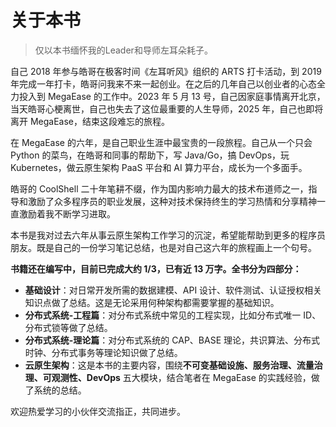 # 关于本书

> 仅以本书缅怀我的Leader和导师左耳朵耗子。

自己 2018 年参与皓哥在极客时间《左耳听风》组织的 ARTS 打卡活动，到 2019 年完成一年打卡，皓哥问我来不来一起创业。在之后的几年自己以创业者的心态全力投入到 MegaEase 的工作中。2023 年 5 月 13 号，自己因家庭事情离开北京，当天皓哥心梗离世，自己也失去了这位最重要的人生导师，2025 年，自己也即将离开 MegaEase，结束这段难忘的旅程。

在 MegaEase 的六年，是自己职业生涯中最宝贵的一段旅程。自己从一个只会 Python 的菜鸟，在皓哥和同事的帮助下，写 Java/Go，搞 DevOps，玩 Kubernetes，做云原生架构 PaaS 平台和 AI 算力平台，成长为一个多面手。

皓哥的 CoolShell 二十年笔耕不缀，作为国内影响力最大的技术布道师之一，指导和激励了众多程序员的职业发展，这种对技术保持终生的学习热情和分享精神一直激励着我不断学习进取。

本书是我对过去六年从事云原生架构工作学习的沉淀，希望能帮助到更多的程序员朋友。既是自己的一份学习笔记总结，也是对自己这六年的旅程画上一个句号。

**书籍还在编写中，目前已完成大约 1/3，已有近 13 万字。全书分为四部分：**

- **基础设计**：对日常开发所需的数据建模、API 设计、软件测试、认证授权相关知识点做了总结。这是无论采用何种架构都需要掌握的基础知识。
- **分布式系统-工程篇**：对分布式系统中常见的工程实现，比如分布式唯一 ID、分布式锁等做了总结。
- **分布式系统-理论篇**：对分布式系统的 CAP、BASE 理论，共识算法、分布式时钟、分布式事务等理论知识做了总结。
- **云原生架构**：这是本书的主要内容，围绕**不可变基础设施、服务治理、流量治理、可观测性、DevOps** 五大模块，结合笔者在 MegaEase 的实践经验，做了系统的总结。

欢迎热爱学习的小伙伴交流指正，共同进步。
